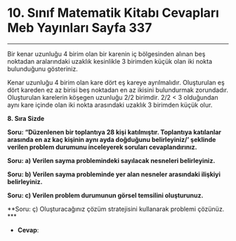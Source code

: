 # 10. Sınıf Matematik Kitabı Cevapları Meb Yayınları Sayfa 337

---

Bir kenar uzunluğu 4 birim olan bir karenin iç bölgesinden alınan beş noktadan aralarındaki uzaklık kesinlikle 3 birimden küçük olan iki nokta bulunduğunu gösteriniz.

Kenar uzunluğu 4 birim olan kare dört eş kareye ayrılmalıdır. Oluşturulan eş dört kareden ez az birisi beş noktadan en az ikisini bulundurmak zorundadır. Oluşturulan karelerin köşegen uzunluğu 2/2 birimdir. 2/2 < 3 olduğundan aynı kare içinde olan iki nokta arasındaki uzaklık 3 birimden küçük olur.

**8. Sıra Sizde**

**Soru: “Düzenlenen bir toplantıya 28 kişi katılmıştır. Toplantıya katılanlar arasında en az kaç kişinin aynı ayda doğduğunu belirleyiniz/’ şeklinde verilen problem durumunu inceleyerek soruları cevaplandırınız.**

**Soru: a) Verilen sayma problemindeki sayılacak nesneleri belirleyiniz.**

**Soru: b) Verilen sayma probleminde yer alan nesneler arasındaki ilişkiyi belirleyiniz.**

**Soru: c) Verilen problem durumunun görsel temsilini oluşturunuz.**

**Soru: ç) Oluşturacağınız çözüm stratejisini kullanarak problemi çözünüz. ***

-   **Cevap**: